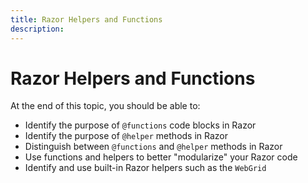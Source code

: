 ```yaml
---
title: Razor Helpers and Functions
description: 
---
```

# Razor Helpers and Functions

At the end of this topic, you should be able to:

- Identify the purpose of `@functions` code blocks in Razor
- Identify the purpose of `@helper` methods in Razor
- Distinguish between `@functions` and `@helper` methods in Razor
- Use functions and helpers to better "modularize" your Razor code
- Identify and use built-in Razor helpers such as the `WebGrid`